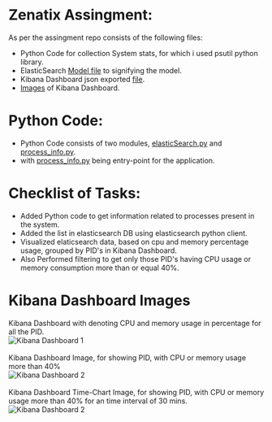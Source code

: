 # Zenatix Assingment:
As per the assingment repo consists of the following files:
* Python Code for collection System stats, for which i used psutil python library.
* ElasticSearch [Model file](./elasticSearchModel.txt) to signifying the model.
* Kibana Dashboard json exported [file](./kibana-dashboards.2021-08-29-18-16-53.json).
* [Images](./images) of Kibana Dashboard.

# Python Code:
* Python Code consists of two modules, [elasticSearch.py](./elasticSearch.py) and [process_info.py](./process_info.py).
* with [process_info.py](./process_info.py) being entry-point for the application.


# Checklist of Tasks:
* Added  Python code to get information related to processes present in the system.
* Added the list in elasticsearch DB using elasticsearch python client.
* Visualized elaticsearch data, based on cpu and memory percentage usage, grouped by PID's in Kibana Dashboard.
* Also Performed filtering to get only those PID's having CPU usage or memory consumption more than or equal 40%.


# Kibana Dashboard Images
Kibana Dashboard with denoting CPU and memory usage in percentage for all the PID.<br>
![Kibana Dashboard 1](.images\PID_with_usage.png "Kibana Dashboard Image, for denoting CPU and memory usage for all process")
<br>
<br>
Kibana Dashboard Image, for showing PID, with CPU or memory usage more than 40%<br>
![Kibana Dashboard 2](.images\PID_more_Than_40%.png "Kibana Dashboard Image, for showing PID, with CPU or memory usage more than 40%")
<br>
<br>
Kibana Dashboard Time-Chart Image, for showing PID, with CPU or memory usage more than 40% for an time interval of 30 mins.<br>
![Kibana Dashboard 2](.images\Time-chart_PID40%.png "Kibana Dashboard Image, for showing PID, with CPU or memory usage more than 40%")
